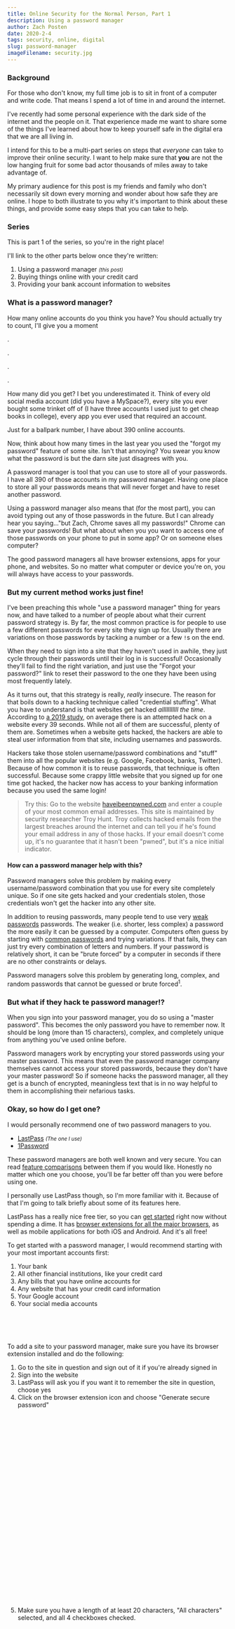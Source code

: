 ```yaml
---
title: Online Security for the Normal Person, Part 1
description: Using a password manager
author: Zach Posten
date: 2020-2-4
tags: security, online, digital
slug: password-manager
imageFilename: security.jpg
---
```


### Background

For those who don't know, my full time job is to sit in front of a computer and write code. That means I spend a lot of time in and around the internet.

I've recently had some personal experience with the dark side of the internet and the people on it. That experience made me want to share some of the things I've learned about how to keep yourself safe in the digital era that we are all living in.

I intend for this to be a multi-part series on steps that _everyone_ can take to improve their online security. I want to help make sure that **you** are not the low hanging fruit for some bad actor thousands of miles away to take advantage of.

My primary audience for this post is my friends and family who don't necessarily sit down every morning and wonder about how safe they are online. I hope to both illustrate to you why it's important to think about these things, and provide some easy steps that you can take to help.

### Series

This is part 1 of the series, so you're in the right place!

I'll link to the other parts below once they're written:

1. <span>Using a password manager <i><small>(this post)</small></i></span>
1. Buying things online with your credit card
1. Providing your bank account information to websites

### What is a password manager?

How many online accounts do you think you have? You should actually try to count, I'll give you a moment

.

.

.

.

How many did you get? I bet you underestimated it. Think of every old social media account (did you have a MySpace?), every site you ever bought some trinket off of (I have three accounts I used just to get cheap books in college), every app you ever used that required an account.

Just for a ballpark number, I have about 390 online accounts.

Now, think about how many times in the last year you used the "forgot my password" feature of some site. Isn't that annoying? You swear you know what the password is but the darn site just disagrees with you.

A password manager is tool that you can use to store all of your passwords. I have all 390 of those accounts in my password manager. Having one place to store all your passwords means that will never forget and have to reset another password.

Using a password manager also means that (for the most part), you can avoid typing out any of those passwords in the future. But I can already hear you saying..."but Zach, Chrome saves all my passwords!" Chrome can save your passwords! But what about when you you want to access one of those passwords on your phone to put in some app? Or on someone elses computer?

The good password managers all have browser extensions, apps for your phone, and websites. So no matter what computer or device you're on, you will always have access to your passwords.

### But my current method works just fine!

I've been preaching this whole "use a password manager" thing for years now, and have talked to a number of people about what their current password strategy is. By far, the most common practice is for people to use a few different passwords for every site they sign up for. Usually there are variations on those passwords by tacking a number or a few `!`s on the end.

When they need to sign into a site that they haven't used in awhile, they just cycle through their passwords until their log in is successful! Occasionally they'll fail to find the right variation, and just use the "Forgot your password?" link to reset their password to the one they have been using most frequently lately.

As it turns out, that this strategy is really, _really_ insecure. The reason for that boils down to a hacking technique called "credential stuffing". What you have to understand is that websites get hacked _alllllllllll the time_. According to [a 2019 study](https://www.webarxsecurity.com/website-hacking-statistics-2018-february), on average there is an attempted hack on a website every 39 seconds. While not all of them are successful, plenty of them are. Sometimes when a website gets hacked, the hackers are able to steal user information from that site, including usernames and passwords.

Hackers take those stolen username/password combinations and "stuff" them into all the popular websites (e.g. Google, Facebook, banks, Twitter). Because of how common it is to reuse passwords, that technique is often successful. Because some crappy little website that you signed up for one time got hacked, the hacker now has access to your banking information because you used the same login!

> Try this: Go to the website [haveibeenpwned.com](https://haveibeenpwned.com) and enter a couple of your most common email addresses. This site is maintained by security researcher Troy Hunt. Troy collects hacked emails from the largest breaches around the internet and can tell you if he's found your email address in any of those hacks. If your email doesn't come up, it's no guarantee that it hasn't been "pwned", but it's a nice initial indicator.

#### How can a password manager help with this?

Password managers solve this problem by making every username/password combination that you use for every site completely unique. So if one site gets hacked and your credentials stolen, those credentials won't get the hacker into any other site.

In addition to reusing passwords, many people tend to use very [weak passwords](https://www.wrc.noaa.gov/wrso/security_guide/password.htm) passwords. The weaker (i.e. shorter, less complex) a password the more easily it can be guessed by a computer. Computers often guess by starting with [common passwords](https://nordpass.com/blog/top-worst-passwords-2019) and trying variations. If that fails, they can just try every combination of letters and numbers. If your password is relatively short, it can be "brute forced" by a computer in seconds if there are no other constraints or delays.

Password managers solve this problem by generating long, complex, and random passwords that cannot be guessed or brute forced<sup>1</sup>.

### But what if they hack te password manager!?

When you sign into your password manager, you do so using a "master password". This becomes the only password you have to remember now. It should be long (more than 15 characters), complex, and completely unique from anything you've used online before.

Password managers work by encrypting your stored passwords using your master password. This means that even the password manager company themselves cannot access your stored passwords, because they don't have your master password! So if someone hacks the password manager, all they get is a bunch of encrypted, meaningless text that is in no way helpful to them in accomplishing their nefarious tasks.

### Okay, so how do I get one?

I would personally recommend one of two password managers to you.

- [LastPass](https://www.lastpass.com) <small><i>(The one I use)</i></small>
- [1Password](https://1password.com)

These password managers are both well known and very secure. You can read [feature comparisons](https://www.digitaltrends.com/computing/lastpass-vs-1password-comparison) between them if you would like. Honestly no matter which one you choose, you'll be far better off than you were before using one.

I personally use LastPass though, so I'm more familiar with it. Because of that I'm going to talk briefly about some of its features here.

LastPass has a really nice free tier, so you can [get started](https://lastpass.com/create-account.php) right now without spending a dime. It has [browser extensions for all the major browsers](https://lastpass.com/misc_download2.php), as well as mobile applications for both iOS and Android. And it's all free!

To get started with a password manager, I would recommend starting with your most important accounts first:

1. Your bank
1. All other financial institutions, like your credit card
1. Any bills that you have online accounts for
1. Any website that has your credit card information
1. Your Google account
1. Your social media accounts

<div style="margin-top: 80px"></div>

To add a site to your password manager, make sure you have its browser extension installed and do the following:

1. Go to the site in question and sign out of it if you're already signed in
2. Sign into the website
3. LastPass will ask you if you want it to remember the site in question, choose yes
4. Click on the browser extension icon and choose "Generate secure password"
   <div style="background-image: url('/static/images/blog/pass-manager/lastpass-generate-pass.png');height: 400px;width: 100%;margin-bottom: 50px;background-size: contain; background-repeat: no-repeat;background-position: center;"></div>
5. Make sure you have a length of at least 20 characters, "All characters" selected, and all 4 checkboxes checked.
   <div style="background-image: url('/static/images/blog/pass-manager/lastpass-gen-options.png');height: 400px;margin-bottom: 50px;background-size: contain; background-repeat: no-repeat;background-position: center;"></div>
6. Then copy the generated password (you can click the multiple squares icon to the right of the password).
   - When you're first getting started, it may be helpful to paste the password somewhere (e.g. Notepad) just temporarily to make sure you don't lose it (make sure you close that file without saving though!).
7. Use the change password feature of the website to change your password.
   - Use LastPass' autofill feature to fill your current password by clicking the little box that appears in the text field
   - Paste (right click, choose "Paste") the random password you generated into the new password field
8. LastPass should prompt you to update your stored password, choose yes.
   - It might not hurt to open your LastPass vault just to confirm that it stored the password you expected, especially on your first few passwords.

That might sound like a lot of work, and it's definitely a bit laborious. But when you weigh it against getting your bank account emptied because someone hacked your MySpace account, the scales are pretty heavily tilted.

### Conclusion

That's it! In short, please consider using a password manager. There is a real possibility of one of your accounts getting hacked at some point, if one [hasn't already](https://www.cnbc.com/2019/12/23/the-10-biggest-data-hacks-of-the-decade.html).

If you found this article helpful, or have additional questions, please reach out to me!

Stay safe out there.

<div style="margin-top: 80px"></div>

---

<div style="margin-top: 80px"></div>

<sup>1</sup> Any password can be brute forced if given enough time. But by making your password sufficiently complex, you can ensure that it will take a hacker with an extremely fast computer years to guess your password. If the website declines access after `n` number of incorrect entries, then this strategy can take centuries. This ability to eventually guess any password is why some places requires you to change your password every so often.
